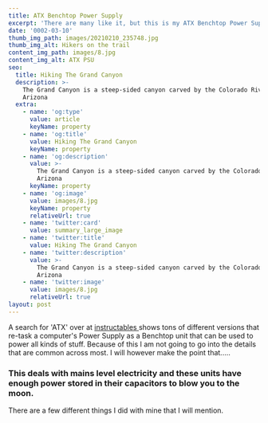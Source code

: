 ```yaml
---
title: ATX Benchtop Power Supply
excerpt: 'There are many like it, but this is my ATX Benchtop Power Supply...'
date: '0002-03-10'
thumb_img_path: images/20210210_235748.jpg
thumb_img_alt: Hikers on the trail
content_img_path: images/8.jpg
content_img_alt: ATX PSU
seo:
  title: Hiking The Grand Canyon
  description: >-
    The Grand Canyon is a steep-sided canyon carved by the Colorado River in
    Arizona
  extra:
    - name: 'og:type'
      value: article
      keyName: property
    - name: 'og:title'
      value: Hiking The Grand Canyon
      keyName: property
    - name: 'og:description'
      value: >-
        The Grand Canyon is a steep-sided canyon carved by the Colorado River in
        Arizona
      keyName: property
    - name: 'og:image'
      value: images/8.jpg
      keyName: property
      relativeUrl: true
    - name: 'twitter:card'
      value: summary_large_image
    - name: 'twitter:title'
      value: Hiking The Grand Canyon
    - name: 'twitter:description'
      value: >-
        The Grand Canyon is a steep-sided canyon carved by the Colorado River in
        Arizona
    - name: 'twitter:image'
      value: images/8.jpg
      relativeUrl: true
layout: post
---
```

A search for 'ATX' over at [instructables ](https://www.instructables.com/howto/ATX/)shows tons of different versions that re-task a computer's Power Supply as a Benchtop unit that can be used to power all kinds of stuff. Because of this I am not going to go into the details that are common across most. I will however make the point that.....


### This deals with mains level electricity and these units have enough power stored in their capacitors to blow you to the moon.

There are a few different things I did with mine that I will mention.

